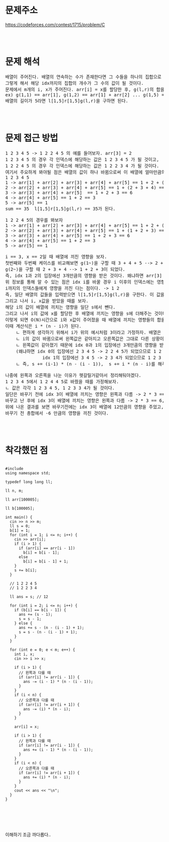 # 문제주소

https://codeforces.com/contest/1715/problem/C

<br><br>

# 문제 해석

<pre>
배열이 주어진다. 배열의 연속하는 수가 존재한다면 그 수들을 하나의 집합으로 생각하자.
그렇게 해서 해당 idx까지의 집합의 개수가 그 수의 값이 될 것이다. 
문제에서 m개의 i, x가 주어진다. arr[i] = x를 할당한 후, g(l,r)의 합을 구하면 된다.
ex) g(1,1) == arr[1], g(1,2) == arr[1] + arr[2] ... g(1,5) = arr[1] + arr[2] + ... + arr[5];
배열의 길이가 5라면 l[1,5]r[1,5]g(l,r)을 구하면 된다.
</pre>

<br><br>

# 문제 접근 방법

<pre>
1 2 3 4 5 -> 1 2 2 4 5 의 예를 들어보자. arr[3] = 2
1 2 3 4 5 의 경우 각 인덱스에 해당하는 값은 1 2 3 4 5 가 될 것이고, 
1 2 2 4 5 의 경우 각 인덱스에 해당하는 값은 1 2 2 3 4 가 될 것이다.
여기서 주요하게 봐야될 점은 배열의 값이 하나 바뀜으로써 이 배열에 얼마만큼의 영향을 주는지이다.
1 2 3 4 5
1 -> arr[1] + arr[2] + arr[3] + arr[4] + arr[5] == 1 + 2 + (3 + 4 + 5) ==  15
2 -> arr[2] + arr[3] + arr[4] + arr[5] == 1 + (2 + 3 + 4) == 10
3 -> arr[3] + arr[4] + arr[5]  == 1 + 2 + 3 == 6
4 -> arr[4] + arr[5] == 1 + 2 == 3
5 -> arr[5] == 1
sum == 35  l[1,5]r[1,5]g(l,r) == 35가 된다.

1 2 2 4 5의 경우를 봐보자
1 -> arr[1] + arr[2] + arr[3] + arr[4] + arr[5] == 1 + 2 + (2 + 3 + 4) == 12
2 -> arr[2] + arr[3] + arr[4] + arr[5] == 1 + (1 + 2 + 3) == 7
3 -> arr[3] + arr[4] + arr[5] == 1 + 2 + 3 == 6
4 -> arr[4] + arr[5] == 1 + 2 == 3
5 -> arr[5] == 1

i == 3, x == 2일 때 배열에 끼친 영향을 보자. 
첫번째와 두번째 케이스를 비교해보면 g(1~)을 구할 때 3 + 4 + 5 --> 2 + 3 + 4로 되었고
g(2~)을 구할 때 2 + 3 + 4 --> 1 + 2 + 3이 되었다. 
즉, idx 1과 2의 입장에선 3개만큼의 영향을 받은 것이다. 왜냐하면 arr[3] = 2를 할당함으로써 idx가 3이상인 집합의 개수가 하나씩 내려갔기 때문이다.
위 정보를 통해 알 수 있는 점은 idx i를 바꿀 경우 i 이후의 인덱스에는 영향을 끼치지 않고 -> 3 4 5
i까지의 인덱스들에게 영향을 끼친 다는 점이다. -> 1 2
즉, 일단 배열의 값들을 입력받으면 l[1,5]r[1,5]g(l,r)을 구한다. 이 값을 s라고 하겠다.
그리고 나서 i, x값을 받았을 때를 보자.
해당 i의 값이 배열에 끼치는 영향을 일단 s에서 뺀다. 
그리고 나서 i의 값에 x를 할당한 후 배열에 끼치는 영향을 s에 더해주는 것이다.
이렇게 되면 O(N)시간으로 i와 x값이 주어졌을 때 배열에 끼치는 영향들의 합을 구할 수 있다.
이때 계산식은 i * (n - i)가 된다. 
    ㄴ 편하게 생각하기 위해서 i가 위의 예시처럼 3이라고 가정하자. 배열은 위와 같다.
    ㄴ i의 값이 바뀜으로써 왼쪽값은 같아지고 오른쪽값은 그대로 다른 상황이다.
    ㄴ 왼쪽값이 같아졌기 때문에 idx 0과 1의 입장에선 3개만큼의 영향을 받은 것이다. 
    (왜냐하면 idx 0의 입장에선 2 3 4 5 -> 2 2 4 5가 되었으므로 1 2 3 4 에서 1 1 2 3 이 되었기 때문에 총 3의 영향을 받았다.
              idx 1의 입장에선 3 4 5 -> 2 3 4가 되었으므로 1 2 3 에서 0 1 2가 되었기 때문에 총 3의 영향을 받았다.)
    ㄴ 즉, s += (i-1) * (n - (i - 1)),  s += i * (n - i)를 해주면 된다.
    
나중에 왼쪽과 오른쪽을 나눈 이유가 헷갈릴거같아서 정리해둬야겠다.
1 2 3 4 5에서 1 2 4 4 5로 바꿨을 때를 가정해보자.
ㄴ 값은 각각 1 2 3 4 5, 1 2 3 3 4가 될 것이다.
일단은 바꾸기 전에 idx 3이 배열에 끼치는 영향은 왼쪽과 다름 -> 2 * 3 == 6, 오른쪽과 다름 -> 3 * 2 == 6이다.
바꾸고 난 후에 idx 3이 배열에 끼치는 영향은 왼쪽과 다름 -> 2 * 3 == 6, 오른쪽과 같음 -> x이다.
위에 나온 결과를 보면 바꾸기전에는 idx 3이 배열에 12만큼의 영향을 주었고, 바꾸고 난 후엔 배열에 6만큼의 영향을 주었으므로
바꾸기 전 총합에서 -6 만큼의 영향을 끼친 것이다. 
</pre>

<br><br>

# 착각했던 점

<p>

</p>

<pre>
<code>
#include <iostream>
using namespace std;

typedef long long ll;

ll n, m;

ll arr[100005];

ll b[100005];

int main() {
  cin >> n >> m;
  ll s = 0;
  b[1] = 1;
  for (int i = 1; i <= n; i++) {
    cin >> arr[i];
    if (i > 1) {
      if (arr[i] == arr[i - 1])
        b[i] = b[i - 1];
      else
        b[i] = b[i - 1] + 1;
    }
    s += b[i];
  }

  // 1 2 2 4 5
  // 1 2 2 3 4

  ll ans = s; // 12

  for (int i = 2; i <= n; i++) {
    if (b[i] == b[i - 1]) {
      ans += (s - 1);
      s = s - 1;
    } else {
      ans += s - (n - (i - 1) + 1);
      s = s - (n - (i - 1) + 1);
    }
  }

  for (int e = 0; e < m; e++) {
    int i, x;
    cin >> i >> x;

    if (i > 1) {
      // 왼쪽과 다를 때
      if (arr[i] != arr[i - 1]) {
        ans -= (i - 1) * (n - (i - 1));
      }
    }
    if (i < n) {
      // 오른쪽과 다를 때
      if (arr[i] != arr[i + 1]) {
        ans -= (i) * (n - i);
      }
    }

    arr[i] = x;

    if (i > 1) {
      // 왼쪽과 다를 때
      if (arr[i] != arr[i - 1]) {
        ans += (i - 1) * (n - (i - 1));
      }
    }
    if (i < n) {
      // 오른쪽과 다를 때
      if (arr[i] != arr[i + 1]) {
        ans += (i) * (n - i);
      }
    }
    cout << ans << "\n";
  }
}
</code>

</pre>

<br><br>

<p>
이해하기 조금 까다롭다..
</p>
